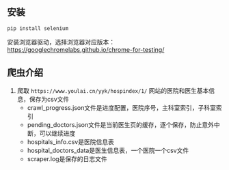 ## 安装
`pip install selenium`

安装浏览器驱动，选择浏览器对应版本：https://googlechromelabs.github.io/chrome-for-testing/

## 爬虫介绍
1. 爬取 `https://www.youlai.cn/yyk/hospindex/1/` 网站的医院和医生基本信息，保存为csv文件
   * crawl_progress.json文件是进度配置，医院序号，主科室索引，子科室索引
   * pending_doctors.json文件是当前医生页的缓存，逐个保存，防止意外中断，可以继续进度
   * hospitals_info.csv是医院信息表
   * hospital_doctors_data是医生信息表，一个医院一个csv文件
   * scraper.log是保存的日志文件